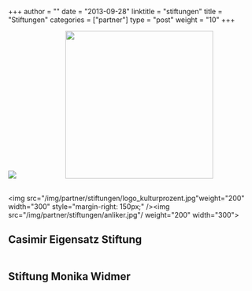 +++
author = ""
date = "2013-09-28"
linktitle = "stiftungen"
title = "Stiftungen"
categories = ["partner"]
type = "post"
weight = "10"
+++

<img src="/img/partner/stiftungen/Josef_muller.jpeg" style="margin-right: 100px;" /><img src="/img/partner/stiftungen/egs.jpg" weight="200" width="300">
<br>
<br>

<img src="/img/partner/stiftungen/logo_kulturprozent.jpg"weight="200" width="300" style="margin-right: 150px;" /><img src="/img/partner/stiftungen/anliker.jpg"/ weight="200" width="300">



<h2> Casimir Eigensatz Stiftung <br> 
<br>
<br>
Stiftung Monika Widmer<h2>

